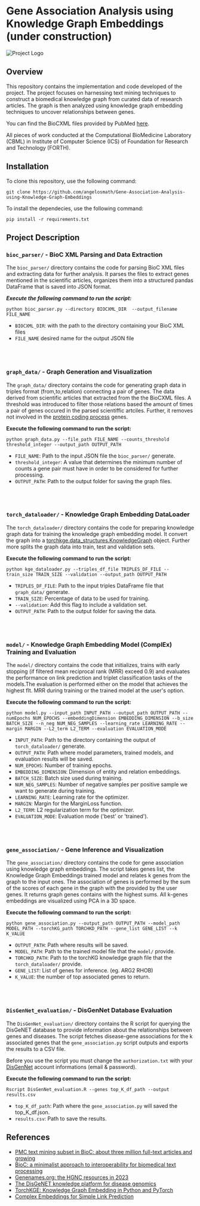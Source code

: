 # Gene Association Analysis using Knowledge Graph Embeddings (under construction)

![Project Logo](https://snap-stanford.github.io/cs224w-notes/assets/img/node_embeddings.png?style=centerme)

## Overview

This repository contains the implementation and code developed of the project. 
The project focuses on harnessing text mining techniques to construct a biomedical knowledge graph from curated data of research articles.
The graph is then analyzed using knowledge graph embedding techniques to uncover relationships between genes.

 You can find the BioCXML files provided by PubMed 
[here](https://ftp.ncbi.nlm.nih.gov/pub/lu/PubTatorCentral/PubTatorCentral_BioCXML/). 

All pieces of work conducted at the Computational BioMedicine Laboratory (CBML) in Institute of Computer Science (ICS) of Foundation for Research and Technology (FORTH).

## Installation

To clone this repository, use the following command:

```shell
git clone https://github.com/angelosmath/Gene-Association-Analysis-using-Knowledge-Graph-Embeddings
```

To install the dependecies, use the following command:

```shell
pip install -r requirements.txt
```

## Project Description


### `bioc_parser/` - BioC XML Parsing and Data Extraction

The `bioc_parser/` directory contains the code for parsing BioC XML files and extracting data for further analysis.
It parses the files to extract genes mentioned in the scientific articles, organizes them into a structured pandas DataFrame that is saved into JSON format.

***Execute the following command to run the script:***

   ```shell
   python bioc_parser.py --directory BIOCXML_DIR  --output_filename FILE_NAME
   ```
- `BIOCXML_DIR`: with the path to the directory containing your BioC XML files
- `FILE_NAME` desired name for the output JSON file

<br>
<br>

### `graph_data/` - Graph Generation and Visualization

The `graph_data/` directory contains the code for generating graph data in triples format (from,to,relation) connecting a pair of genes. The data derived from scientific articles that extracted from the the BioCXML files. A threshold was introduced to filter those relations based the amount of times a pair of genes occured in the parsed scientiffic artciles. Further, it removes not involved in the [protein coding process](https://www.genenames.org/download/statistics-and-files/) genes.


**Execute the following command to run the script:**

   ```shell
python graph_data.py --file_path FILE_NAME --counts_threshold threshold_integer --output_path OUTPUT_PATH
```

- `FILE_NAME`: Path to the input JSON file the `bioc_parser/` generate.
- `threshold_integer`: A value that determines the minimum number of counts a gene pair must have in order to be considered for further processing.
- `OUTPUT_PATH`: Path to the output folder for saving the graph files.


<br>
<br>


### `torch_dataloader/` - Knowledge Graph Embedding DataLoader

The `torch_dataloader/` directory contains the code for preparing knowledge graph data for training the knowledge graph embedding model. It convert the graph into a  [torchkge.data_structures.KnowledgeGraph](https://torchkge.readthedocs.io/en/latest/reference/data.html) object. Further more splits the graph data into train, test and validation sets.

**Execute the following command to run the script:**

   ```shell
   python kge_dataloader.py --triples_df_file TRIPLES_DF_FILE --train_size TRAIN_SIZE --validation --output_path OUTPUT_PATH
```

- `TRIPLES_DF_FILE`: Path to the input triples DataFrame file that `graph_data/` generate.
- `TRAIN_SIZE`:  Percentage of data to be used for training.
- `--validation`: Add this flag to include a validation set.
- `OUTPUT_PATH`: Path to the output folder for saving the data.



<br>
<br>

### `model/` - Knowledge Graph Embedding Model (ComplEx) Training and Evaluation

The `model/` directory contains the code that initializes, trains with early stopping (if filtered mean
reciprocal rank (MRR) exceed 0.9) and evaluates the performance on link prediction and triplet classification tasks of the models.The evaluation is performed either on the model that achieves the highest flt. MRR during training or the trained model at the user's option.

**Execute the following command to run the script:**

```shell
python model.py --input_path INPUT_PATH --output_path OUTPUT_PATH --numEpochs NUM_EPOCHS --embeddingDimension EMBEDDING_DIMENSION --b_size BATCH_SIZE --n_neg NUM_NEG_SAMPLES --learning_rate LEARNING_RATE --margin MARGIN --L2_term L2_TERM --evaluation EVALUATION_MODE
```

- `INPUT_PATH`: Path to the directory containing the output of `torch_dataloader/` generate.
- `OUTPUT_PATH`: Path where model parameters, trained models, and evaluation results will be saved.
- `NUM_EPOCHS`: Number of training epochs.
- `EMBEDDING_DIMENSION`: Dimension of entity and relation embeddings.
- `BATCH_SIZE`: Batch size used during training.
- `NUM_NEG_SAMPLES`: Number of negative samples per positive sample we want to generate during training.
- `LEARNING_RATE`: Learning rate for the optimizer.
- `MARGIN`: Margin for the MarginLoss function.
- `L2_TERM`: L2 regularization term for the optimizer.
- `EVALUATION_MODE`: Evaluation mode ('best' or 'trained').


<br>
<br>


### `gene_association/` - Gene Inference and Visualization

The `gene_association/` directory contains the code for gene association using knowledge graph embeddings. The script takes genes list, the Knowledge Graph Embeddings trained model and relates k genes from the graph to the input ones. The association of genes is performed by the sum of the scores of each gene in the graph with the provided by the user genes. It returns graph genes contains with the highest sums. All k-genes embeddings are visualized using PCA in a 3D space. 

**Execute the following command to run the script:**

```shell
python gene_association.py --output_path OUTPUT_PATH --model_path MODEL_PATH --torchKG_path TORCHKD_PATH --gene_list GENE_LIST --k K_VALUE
```

- `OUTPUT_PATH`: Path where results will be saved.
- `MODEL_PATH`:  Path to the trained model file that the `model/` provide.
- `TORCHKD_PATH`:  Path to the torchKG knowledge graph file that the `torch_dataloader/` provide.
- `GENE_LIST`: List of genes for inference. (eg. ARG2 RHOB)
- `K_VALUE`: the number of top associated genes to return. 

<br>
<br>

### `DisGenNet_evaluation/` - DisGenNet Database Evaluation

The `DisGenNet_evaluation/` directory contains the R script for querying the DisGeNET database to provide information about the relationships between genes and diseases. The script fetches disease-gene associations for the k associated genes that the `gene_association.py` script outputs and exports the results to a CSV file. 

Before you use the script you must change the `authorization.txt` with your [DisGenNet](https://www.disgenet.org/signup/#) account informations (email & password). 

**Execute the following command to run the script:**

```shell
Rscript DisGenNet_evaluation.R --genes top_K_df_path --output results.csv
```

- `top_K_df_path`: Path where the `gene_association.py` will saved the top_K_df.json.
- `results.csv`:  Path to save the results.



## References


- [PMC text mining subset in BioC: about three million full-text articles and growing](https://pubmed.ncbi.nlm.nih.gov/30715220/)
- [BioC: a minimalist approach to interoperability for biomedical text processing](https://pubmed.ncbi.nlm.nih.gov/24048470/)
- [Genenames.org: the HGNC resources in 2023 ](https://pubmed.ncbi.nlm.nih.gov/36243972/)
- [The DisGeNET knowledge platform for disease genomics](https://academic.oup.com/nar/article/48/D1/D845/5611674)
- [TorchKGE: Knowledge Graph Embedding in Python and PyTorch](https://arxiv.org/abs/2009.02963)
- [Complex Embeddings for Simple Link Prediction](https://arxiv.org/abs/1606.06357)
